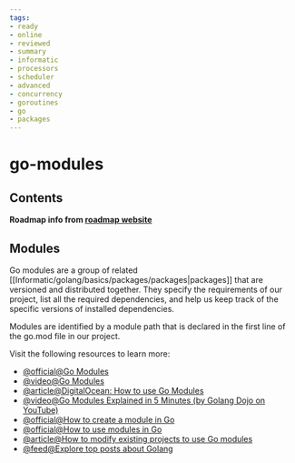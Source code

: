 ```yaml
---
tags:
- ready
- online
- reviewed
- summary
- informatic
- processors
- scheduler
- advanced
- concurrency
- goroutines
- go
- packages
---
```


# go-modules

## Contents

__Roadmap info from [roadmap website](https://roadmap.sh/golang/go-advanced/go-modules)__

## Modules

Go modules are a group of related [[Informatic/golang/basics/packages/packages|packages]] that are versioned and distributed together. They specify the requirements of our project, list all the required dependencies, and help us keep track of the specific versions of installed dependencies.

Modules are identified by a module path that is declared in the first line of the go.mod file in our project.

Visit the following resources to learn more:

- [@official@Go Modules](https://go.dev/blog/using-go-modules)
- [@video@Go Modules](https://www.youtube.com/watch?v=9cV1KESTJRc)
- [@article@DigitalOcean: How to use Go Modules](https://www.digitalocean.com/community/tutorials/how-to-use-go-modules)
- [@video@Go Modules Explained in 5 Minutes (by Golang Dojo on YouTube)](https://youtu.be/7xSxIwWJ9R4)
- [@official@How to create a module in Go](https://go.dev/doc/tutorial/create-module)
- [@official@How to use modules in Go](https://go.dev/blog/using-go-modules)
- [@article@How to modify existing projects to use Go modules](https://jfrog.com/blog/converting-projects-for-go-modules/)
- [@feed@Explore top posts about Golang](https://app.daily.dev/tags/golang?ref=roadmapsh)

